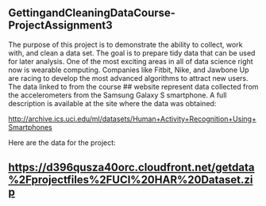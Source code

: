 ## GettingandCleaningDataCourse-ProjectAssignment3
 The purpose of this project is to demonstrate the ability to collect, work with, and clean a data set. The goal is to prepare  tidy data that can be used for later analysis.
 One of the most exciting areas in all of data science right now is wearable computing. Companies like Fitbit, Nike, and Jawbone Up are racing to develop the most advanced algorithms to attract new users. The data linked to from the course ## website represent data collected from the accelerometers from the Samsung Galaxy S smartphone. A full description is available  at the site where the data was obtained: 

 http://archive.ics.uci.edu/ml/datasets/Human+Activity+Recognition+Using+Smartphones 

Here are the data for the project: 

https://d396qusza40orc.cloudfront.net/getdata%2Fprojectfiles%2FUCI%20HAR%20Dataset.zip 
-----------------------------------------------------------------------------------------
